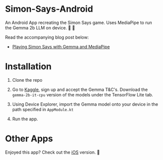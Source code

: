 # Simon-Says-Android

An Android App recreating the Simon Says game. Uses MediaPipe to run the Gemma 2b LLM on device.  📣 🦾

Read the accompanying blog post below: 

- [Playing Simon Says with Gemma and MediaPipe](https://www.darrylbayliss.net/playing-simon-says-with-gemma-and-mediapipe/)

# Installation

1. Clone the repo

2. Go to [Kaggle](https://www.kaggle.com/models/google/gemma), sign up and accept the Gemma T&C's. Download the `gemma-2b-it-cpu` version of the models under the TensorFlow Lite tab.

3. Using Device Explorer, import the Gemma model onto your device in the path specified in `AppModule.kt`

4. Run the app.

# Other Apps

Enjoyed this app? Check out the [iOS](https://github.com/DarrylBayliss/Simon-Says-iOS) version. 🤖
